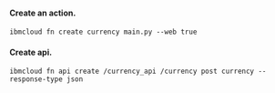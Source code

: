 #### Create an action.
```commandline
ibmcloud fn create currency main.py --web true
```

#### Create api.
```commandline
ibmcloud fn api create /currency_api /currency post currency --response-type json
```

